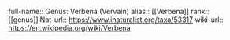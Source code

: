 

full-name:: Genus: Verbena (Vervain)
alias:: [[Verbena]]
rank:: [[genus]]iNat-url:: https://www.inaturalist.org/taxa/53317
wiki-url:: https://en.wikipedia.org/wiki/Verbena